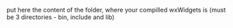 put here the content of the folder, where your compilled wxWidgets is (must be 3 directories - bin, include and lib)